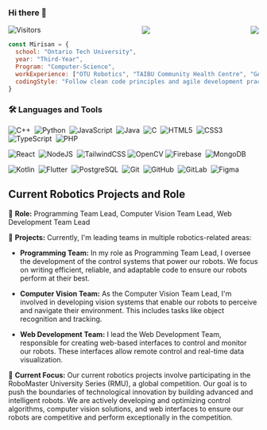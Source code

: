### Hi there 👋

<div style="display: flex; align-items: center; justify-content: space-between;">
  <img src="https://komarev.com/ghpvc/?username=MirisanRavindran&label=Views&color=blue&style=for-the-badge" alt="Visitors" />
	 <a href="https://www.linkedin.com/in/mirisan-ravindran-383a37206/" target="_blank">
  <img src="https://img.shields.io/badge/Mirisan Ravindran-0077B5?style=for-the-badge&logo=linkedin&logoColor=white" />
		 <a href="mailto:mirisan003@gmail.com" target="_blank">
	<img src="https://img.shields.io/badge/mirisan003@gmail.com-D14836?style=for-the-badge&logo=gmail&logoColor=white"/>		 
</div>


```javascript
const Mirisan = {
  school: "Ontario Tech University",
  year: "Third-Year",
  Program: "Computer-Science",
  workExperience: ["OTU Robotics", "TAIBU Community Health Centre", "GAOTek Inc.", "AVOLTA, Inc."],
  codingStyle: "Follow clean code principles and agile development practices.",  
}
```

### 🛠️ Languages and Tools
![C++](https://img.shields.io/badge/c++-%2300599C.svg?style=for-the-badge&logo=c%2B%2B&logoColor=white)&nbsp;
![Python](https://img.shields.io/badge/python-3670A0?style=for-the-badge&logo=python&logoColor=ffdd54)&nbsp;
![JavaScript](https://img.shields.io/badge/javascript-%23323330.svg?style=for-the-badge&logo=javascript&logoColor=%23F7DF1E)&nbsp;
![Java](https://img.shields.io/badge/java-%23ED8B00.svg?style=for-the-badge&logo=openjdk&logoColor=white)&nbsp;
![C](https://img.shields.io/badge/c-%2300599C.svg?style=for-the-badge&logo=c&logoColor=white)&nbsp;
![HTML5](https://img.shields.io/badge/html5-%23E34F26.svg?style=for-the-badge&logo=html5&logoColor=white)&nbsp;
![CSS3](https://img.shields.io/badge/css3-%231572B6.svg?style=for-the-badge&logo=css3&logoColor=white)
![TypeScript](https://img.shields.io/badge/typescript-%23007ACC.svg?style=for-the-badge&logo=typescript&logoColor=white)&nbsp;
![PHP](https://img.shields.io/badge/php-%23777BB4.svg?style=for-the-badge&logo=php&logoColor=white)

![React](https://img.shields.io/badge/react-%2320232a.svg?style=for-the-badge&logo=react&logoColor=%2361DAFB)&nbsp;
![NodeJS](https://img.shields.io/badge/node.js-6DA55F?style=for-the-badge&logo=node.js&logoColor=white)&nbsp;
![TailwindCSS](https://img.shields.io/badge/tailwindcss-%2338B2AC.svg?style=for-the-badge&logo=tailwind-css&logoColor=white)
![OpenCV](https://img.shields.io/badge/opencv-%23white.svg?style=for-the-badge&logo=opencv&logoColor=white)
![Firebase](https://img.shields.io/badge/Firebase-039BE5?style=for-the-badge&logo=Firebase&logoColor=white)&nbsp;
![MongoDB](https://img.shields.io/badge/MongoDB-%234ea94b.svg?style=for-the-badge&logo=mongodb&logoColor=white)&nbsp;

![Kotlin](https://img.shields.io/badge/Kotlin-0095D5?&style=for-the-badge&logo=kotlin&logoColor=white)&nbsp;
![Flutter](https://img.shields.io/badge/Flutter-02569B?style=for-the-badge&logo=flutter&logoColor=white)&nbsp;
![PostgreSQL](https://img.shields.io/badge/PostgreSQL-316192?style=for-the-badge&logo=postgresql&logoColor=white)&nbsp;
![Git](https://img.shields.io/badge/GIT-E44C30?style=for-the-badge&logo=git&logoColor=white)&nbsp;
![GitHub](https://img.shields.io/badge/GitHub-100000?style=for-the-badge&logo=github&logoColor=white)&nbsp;
![GitLab](https://img.shields.io/badge/GitLab-330F63?style=for-the-badge&logo=gitlab&logoColor=white)&nbsp;
![Figma](https://img.shields.io/badge/Figma-F24E1E?style=for-the-badge&logo=figma&logoColor=white)&nbsp;

## Current Robotics Projects and Role
🤖 **Role:** Programming Team Lead, Computer Vision Team Lead, Web Development Team Lead

🔧 **Projects:** Currently, I'm leading teams in multiple robotics-related areas:

- **Programming Team:** In my role as Programming Team Lead, I oversee the development of the control systems that power our robots. We focus on writing efficient, reliable, and adaptable code to ensure our robots perform at their best.

- **Computer Vision Team:** As the Computer Vision Team Lead, I'm involved in developing vision systems that enable our robots to perceive and navigate their environment. This includes tasks like object recognition and tracking.

- **Web Development Team:** I lead the Web Development Team, responsible for creating web-based interfaces to control and monitor our robots. These interfaces allow remote control and real-time data visualization.

🚀 **Current Focus:** Our current robotics projects involve participating in the RoboMaster University Series (RMU), a global competition. Our goal is to push the boundaries of technological innovation by building advanced and intelligent robots. We are actively developing and optimizing control algorithms, computer vision solutions, and web interfaces to ensure our robots are competitive and perform exceptionally in the competition.

<!--
**MirisanRavindran/MirisanRavindran** is a ✨ _special_ ✨ repository because its `README.md` (this file) appears on your GitHub profile.

Here are some ideas to get you started:

- 🔭 I’m currently working on ...
- 🌱 I’m currently learning ...
- 👯 I’m looking to collaborate on ...
- 🤔 I’m looking for help with ...
- 💬 Ask me about ...
- 📫 How to reach me: ...
- 😄 Pronouns: ...
- ⚡ Fun fact: ...
-->
